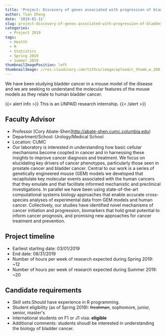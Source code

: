 ```yaml
---
title: 'Project: Discovery of genes associated with progression of bladder cancer'
author: Tian Zheng
date: '2019-01-11'
slug: project-discovery-of-genes-associated-with-progression-of-bladder-cancer
categories:
  - Project 2019
tags:
  - Health
  - R
  - Statistics
  - Spring 2019
  - Summer 2019
thumbnailImagePosition: left
thumbnailImage: //res.cloudinary.com/tz33cu/image/upload/c_thumb,w_200,g_face/v1547231276/chromosomes-2817314_960_720_h3vpll.png
---
```

We have been studying bladder cancer in a mouse model of the disease and we are seeking to understand the molecular features of the mouse models as they relate to human bladder cancer.

<!--more-->

{{< alert info >}}
This is an UNPAID research internship.
{{< /alert >}}

## Faculty Advisor
+ Professor [Cory Abate-Shen]http://abate-shen.cumc.columbia.edu)
+ Department/School: Urology/Medical School
+ Location: CUMC
+ Our laboratory is interested in understanding how basic cellular mechanisms become coopted in cancer and in harnessing these insights to improve cancer diagnosis and treatment. We focus on elucidating key drivers of cancer phenotypes, particularly those seen in prostate cancer and bladder cancer. Central to our work is a series of genetically engineered mouse (GEM) models we developed that recapitulate key molecular events associated with the human cancers that they emulate and that facilitate informed mechanistic and preclinical investigations. In parallel we have been using state-of-the-art computational systems biology approaches that enable accurate cross-species analyses of experimental data from GEM models and human cancer. Collectively, our studies have identified novel mechanisms of cancer initiation and progression, biomarkers that hold great potential to inform cancer prognosis, and promising new approaches for cancer treatment and prevention. 

## Project timeline
+ Earliest starting date: 03/01/2019
+ End date: 08/31/2019
+ Number of hours per week of research expected during Spring 2019: ~12
+ Number of hours per week of research expected during Summer 2019: ~20

## Candidate requirements
+ Skill sets:Should have experience in R programming.
+ Student eligibility  (as of Spring 2019): ~~freshman~~, sophomore, junior, senior, master's
+ International students on F1 or J1 visa: **eligible**
+ Additional comments: students shoudl be interested in understanding the biology of bladder cancer.